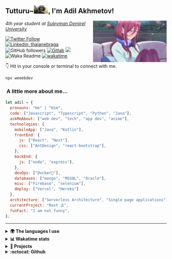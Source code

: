 <h2>Tutturu~<img src="img/tuturu.gif" width="45" alt="">, I'm Adil Akhmetov! <img src="img/miku-dance.gif" width="50" alt=""></h2>
<img align='right' src="img/miku.gif" width="230" alt="">
<p><em>4th year student at <a href="https://sdu.edu.kz/">Suleyman Demirel University</a>
<a href="https://sdu.edu.kz/"><img src="img/sdu-ahegao.svg" align="right" width="100" alt=""></a>
</em></p>

[![Twitter Follow](https://img.shields.io/twitter/follow/weeebdev?label=Follow)](https://twitter.com/intent/follow?screen_name=weeebdev)
[![Linkedin: thaianebraga](https://img.shields.io/badge/-adildev-blue?style=flat-square&logo=Linkedin&logoColor=white&link=https://www.linkedin.com/in/adildev/)](https://www.linkedin.com/in/adildev/)
![GitHub followers](https://img.shields.io/github/followers/weeebdev?label=Follow&style=flat-square)
[![Gitlab](https://img.shields.io/badge/Gitlab-weeebdev-orange?style=flat-square&logo=gitlab)](https://gitlab.com/weeebdev)
![](https://visitor-badge.glitch.me/badge?page_id=weeebdev.weeebdev)
![Waka Readme](https://github.com/weeebdev/weeebdev/workflows/Waka%20Readme/badge.svg)
[![wakatime](https://wakatime.com/badge/user/1fb6390f-222e-4088-8de8-840ef1443858.svg)](https://wakatime.com/@1fb6390f-222e-4088-8de8-840ef1443858)
<!-- [![Leetcode badge](https://leetcode-badge.chyroc.cn/?name=user3449f)](https://leetcode.com/user3449f/) -->

👇 Hit in your console or terminal to connect with me.

```bash
npx weeebdev
```

### <img src="https://media.giphy.com/media/VgCDAzcKvsR6OM0uWg/giphy.gif" width="50" alt=""> A little more about me...

```javascript
let adil = {
  pronouns: "He" | "Him",
  code: ["Javascript", "Typescript", "Python", "Java"],
  askMeAbout: ["web dev", "tech", "app dev", "anime"],
  technologies: {
    mobileApp: ["Java", "Kotlin"],
    frontEnd: {
      js: ["React", "Next"],
      css: ["AntDesign", "react-bootstrap"],
    },
    backEnd: {
      js: ["node", "express"],
    },
    devOps: ["Docker🐳"],
    databases: ["mongo", "MSSQL", "Oracle"],
    misc: ["Firebase", "selenium"],
    deploy: ["Vercel", "Heroku"]
  },
  architecture: ["Serverless Architecture", "Single page applications"],
  currentProject: "Rest ⛱",
  funFact: "I am not funny",
};
```

---

<details>
  <summary><b>🌍 The languages I use</b></summary>
  <hr>
  
  
| ⏰ Past month | ⌛️ Past Year |
|---|---|
| <a href="https://wakatime.com/@adildev"><img src="https://wakatime.com/share/@adilDev/4ebe423a-b427-4031-b073-d221b9528df7.svg" height="300px"></a> | <a href="https://wakatime.com/@adildev"><img src="https://wakatime.com/share/@adilDev/1b4a30f1-9a7f-47fe-b8d2-0fc90f37fcd3.svg" height="300px"></a> |
</details>

<details>
<summary><b>📊 Wakatime stats</b><br></summary>
<div>
<hr/>

<!--START_SECTION:waka-->
![Code Time](http://img.shields.io/badge/Code%20Time-2%2C301%20hrs%2047%20mins-blue)

![Profile Views](http://img.shields.io/badge/Profile%20Views-15-blue)

![Lines of code](https://img.shields.io/badge/From%20Hello%20World%20I%27ve%20Written-2%20Million%20lines%20of%20code-blue)

**🐱 My GitHub Data** 

> 🏆 618 Contributions in the Year 2021
 > 
> 📦 271.5 kB Used in GitHub's Storage 
 > 
> 💼 Opted to Hire
 > 
> 📜 35 Public Repositories 
 > 
> 🔑 10 Private Repositories  
 > 
**I'm a Night 🦉** 

```text
🌞 Morning    36 commits     █░░░░░░░░░░░░░░░░░░░░░░░░   5.36% 
🌆 Daytime    190 commits    ███████░░░░░░░░░░░░░░░░░░   28.27% 
🌃 Evening    356 commits    █████████████░░░░░░░░░░░░   52.98% 
🌙 Night      90 commits     ███░░░░░░░░░░░░░░░░░░░░░░   13.39%

```
📅 **I'm Most Productive on Thursday** 

```text
Monday       105 commits    ████░░░░░░░░░░░░░░░░░░░░░   15.62% 
Tuesday      82 commits     ███░░░░░░░░░░░░░░░░░░░░░░   12.2% 
Wednesday    68 commits     ██░░░░░░░░░░░░░░░░░░░░░░░   10.12% 
Thursday     176 commits    ██████░░░░░░░░░░░░░░░░░░░   26.19% 
Friday       53 commits     ██░░░░░░░░░░░░░░░░░░░░░░░   7.89% 
Saturday     115 commits    ████░░░░░░░░░░░░░░░░░░░░░   17.11% 
Sunday       73 commits     ██░░░░░░░░░░░░░░░░░░░░░░░   10.86%

```


📊 **This Week I Spent My Time On** 

```text
⌚︎ Time Zone: Asia/Almaty

💬 Programming Languages: 
TypeScript               18 hrs 42 mins      ███████████████████░░░░░░   79.4% 
Other                    1 hr 24 mins        █░░░░░░░░░░░░░░░░░░░░░░░░   5.95% 
JavaScript               1 hr 20 mins        █░░░░░░░░░░░░░░░░░░░░░░░░   5.72% 
YAML                     33 mins             ░░░░░░░░░░░░░░░░░░░░░░░░░   2.4% 
Markdown                 28 mins             ░░░░░░░░░░░░░░░░░░░░░░░░░   2.02%

🔥 Editors: 
VS Code                  22 hrs 19 mins      ███████████████████████░░   94.75% 
Fish                     1 hr 14 mins        █░░░░░░░░░░░░░░░░░░░░░░░░   5.25%

🐱‍💻 Projects: 
Holy Waterfall 0         11 hrs 34 mins      ████████████░░░░░░░░░░░░░   49.12% 
Dry Tooth 56             4 hrs               ████░░░░░░░░░░░░░░░░░░░░░   17.02% 
Billowing Brook 89       3 hrs 13 mins       ███░░░░░░░░░░░░░░░░░░░░░░   13.7% 
business-incubator       3 hrs 3 mins        ███░░░░░░░░░░░░░░░░░░░░░░   12.96% 
Terminal                 1 hr 14 mins        █░░░░░░░░░░░░░░░░░░░░░░░░   5.25%

💻 Operating System: 
Linux                    23 hrs 33 mins      █████████████████████████   100.0%

```

**I Mostly Code in JavaScript** 

```text
JavaScript               12 repos            █████░░░░░░░░░░░░░░░░░░░░   19.67% 
Go                       12 repos            █████░░░░░░░░░░░░░░░░░░░░   19.67% 
Jupyter Notebook         11 repos            ████░░░░░░░░░░░░░░░░░░░░░   18.03% 
Java                     6 repos             ██░░░░░░░░░░░░░░░░░░░░░░░   9.84% 
TypeScript               6 repos             ██░░░░░░░░░░░░░░░░░░░░░░░   9.84%

```


**Timeline**

![Chart not found](https://raw.githubusercontent.com/weeebdev/weeebdev/master/charts/bar_graph.png) 


 Last Updated on 07/12/2021
<!--END_SECTION:waka-->
</div>
</details>

<details>
<summary><b>🧾 Projects</b></summary>
<hr>

|Project|Status|
|---|---|
|[![ReadMe Card](https://github-readme-stats.vercel.app/api/pin/?username=weeebdev&repo=waifu.pics&theme=dracula)](https://github.com/weeebdev/waifu.pics)|[![time tracker](https://wakatime.com/badge/github/weeebdev/waifu.pics.svg)](https://wakatime.com/badge/github/weeebdev/waifu.pics)|
|[![ReadMe Card](https://github-readme-stats.vercel.app/api/pin/?username=mentor-ship&repo=mentorship&theme=dracula)](https://github.com/Mentor-ship/Mentorship)|[![time tracker](https://wakatime.com/badge/github/Mentor-ship/Mentorship.svg)](https://wakatime.com/badge/github/Mentor-ship/Mentorship)|
|[![ReadMe Card](https://github-readme-stats.vercel.app/api/pin/?username=masters-and-Abu&repo=tolqyn&theme=dracula)](https://github.com/Masters-and-Abu/Tolqyn)|[![time tracker](https://wakatime.com/badge/github/Masters-and-Abu/Tolqyn.svg)](https://wakatime.com/badge/github/Masters-and-Abu/Tolqyn)|
|[![ReadMe Card](https://github-readme-stats.vercel.app/api/pin/?username=dracula&repo=unigram&theme=dracula)](https://github.com/dracula/unigram)||

</details>

<details>
  <summary><b>:octocat: Github</b></summary>
  <hr>
  <a href="https://sourcekarma.vercel.app/weeebdev"><img src="https://sourcekarma-og.vercel.app/api/weeebdev/github" alt="" align="left"/></a>
  <img src="https://github-readme-stats.vercel.app/api?username=weeebdev&show_icons=true&theme=dracula&hide_title=true&hide_rank=true&count_private=true" align="right"/>
</details>
<div align="center">
  <kbd>
    <img src="https://waifu.now.sh/sfw/hug" alt="">
  </kbd>
</div>
